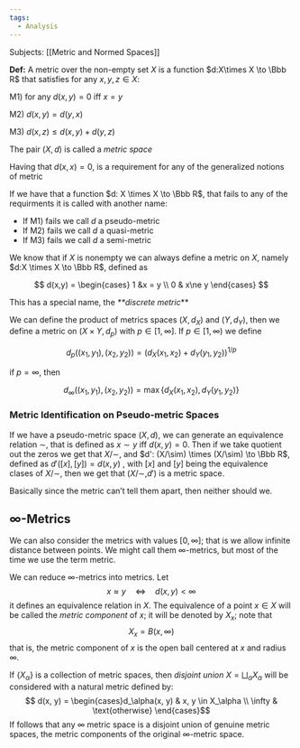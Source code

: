 ```yaml
---
tags:
  - Analysis
---
```

Subjects: [[Metric and Normed Spaces]]

**Def:** A metric over the non-empty set $X$ is a function $d:X\times X \to \Bbb R$ that satisfies for any ${x, y,z \in X}$:

M1) for any $d(x,y) = 0$ iff $x= y$

M2) $d(x,y) = d(y,x)$

M3) $d(x,z) \le d(x, y)+d(y,z)$

The pair $(X, d)$ is called a _metric space_

Having that $d(x, x) =0$, is a requirement for any of the generalized notions of metric

If we have that a function $d: X \times X \to \Bbb R$, that fails to any of the requirments it is called with another name:

- If M1) fails we call $d$ a pseudo-metric
- If M2) fails we call $d$ a quasi-metric
- If M3) fails we call $d$ a semi-metric

We know that if $X$ is nonempty we can always define a metric on $X$, namely $d:X \times X \to \Bbb R$, defined as

$$ d(x,y) = \begin{cases} 1 &x = y \\ 0 & x\ne y \end{cases} $$

This has a special name, the _**discrete metric_**

We can define the product of metrics spaces $(X, d_X)$ and $(Y, d_Y)$, then we define a metric on $(X \times Y, d_p)$ with $p \in [1,\infty]$. If $p \in[1,\infty)$ we define

$$ d_p((x_1,y_1),(x_2, y_2)) = (d_X(x_1, x_2)+ d_Y(y_1, y_2))^{1/p} $$

if $p = \infty$, then

$$ d_\infty((x_1,y_1),(x_2, y_2)) =\max \{d_X(x_1, x_2), d_Y(y_1, y_2)\} $$

### Metric Identification on Pseudo-metric Spaces
If we have a pseudo-metric space $(X, d)$, we can generate an equivalence relation $\sim$, that is defined as $x \sim y$ iff $d(x,y) = 0$. Then if we take quotient out the zeros we get that $X/\sim$, and $d': (X/\sim) \times (X/\sim) \to \Bbb R$, defined as $d'([x], [y]) = d(x, y)$ , with $[x]$ and $[y]$ being the equivalence clases of $X/\sim$, then we get that $(X / \sim , d')$ is a metric space.

Basically since the metric can’t tell them apart, then neither should we.

## $\infty$-Metrics

We can also consider the metrics with values $[0, \infty]$; that is we allow infinite distance between points. We might call them $\infty$-metrics, but most of the time we use the term metric. 

We can reduce $\infty$-metrics into metrics. Let $$ x\approx y \quad \iff \quad d(x, y) <\infty$$it defines an equivalence relation in $X$. The equivalence of a point $x \in X$ will be called the *metric component* of $x$; it will be denoted by $X_x$; note that $$ X_x = B(x, \infty)$$ that is, the metric component of $x$ is the open ball centered at $x$ and radius $\infty$.

If $\{X_\alpha\}$ is a collection of metric spaces, then *disjoint union* $X = \bigsqcup_\alpha X_\alpha$ will be considered with a natural metric defined by:
$$ d(x, y) = \begin{cases}d_\alpha(x, y) & x, y \in X_\alpha \\
\infty & \text{otherwise} \end{cases}$$
If follows that any $\infty$ metric space is a disjoint union of genuine metric spaces, the metric components of the original $\infty$-metric space. 